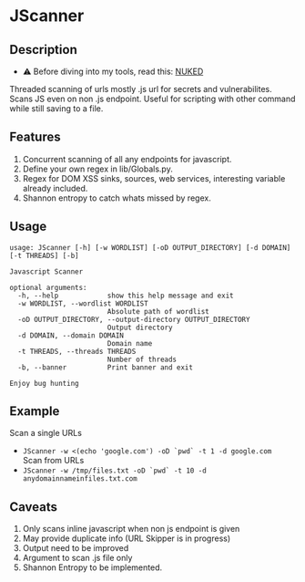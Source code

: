 # JScanner
## Description
- :warning: Before diving into my tools, read this: [NUKED](https://github.com/machineydv/machineydv/blob/master/NUKED.md)

Threaded scanning of urls mostly .js url for secrets and vulnerabilites. Scans JS even on non .js endpoint. Useful for scripting with other command while still saving to a file.

## Features
1. Concurrent scanning of all any endpoints for javascript.
2. Define your own regex in lib/Globals.py.
3. Regex for DOM XSS sinks, sources, web services, interesting variable already included.
4. Shannon entropy to catch whats missed by regex.

## Usage
```
usage: JScanner [-h] [-w WORDLIST] [-oD OUTPUT_DIRECTORY] [-d DOMAIN] [-t THREADS] [-b]

Javascript Scanner

optional arguments:
  -h, --help            show this help message and exit
  -w WORDLIST, --wordlist WORDLIST
                        Absolute path of wordlist
  -oD OUTPUT_DIRECTORY, --output-directory OUTPUT_DIRECTORY
                        Output directory
  -d DOMAIN, --domain DOMAIN
                        Domain name
  -t THREADS, --threads THREADS
                        Number of threads
  -b, --banner          Print banner and exit

Enjoy bug hunting
```

## Example
Scan a single URLs  
* ```JScanner -w <(echo 'google.com') -oD `pwd` -t 1 -d google.com```  
Scan from URLs  
* ```JScanner -w /tmp/files.txt -oD `pwd` -t 10 -d anydomainnameinfiles.txt.com```  

## Caveats
1. Only scans inline javascript when non js endpoint is given
2. May provide duplicate info (URL Skipper is in progress)
3. Output need to be improved
4. Argument to scan .js file only
5. Shannon Entropy to be implemented.
